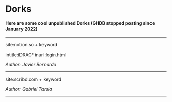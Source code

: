 # Dorks
#### Here are some cool unpublished Dorks (GHDB stopped posting since January 2022)

------------------------------------------------------------------------------

site:notion.so + keyword

intitle:iDRAC* inurl:login.html

*Author: Javier Bernardo*

------------------------------------------------------------------------------

site:scribd.com + keyword

*Author: Gabriel Tarsia*

------------------------------------------------------------------------------
